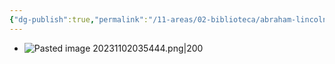 ```yaml
---
{"dg-publish":true,"permalink":"/11-areas/02-biblioteca/abraham-lincoln-isaac-montero/","noteIcon":""}
---
```


- ![Pasted image 20231102035444.png|200](/img/user/02%20Image/Pasted%20image%2020231102035444.png)